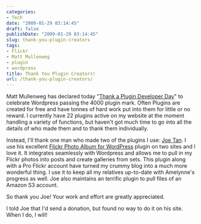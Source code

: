 ```yaml
---
categories:
- Tech
date: "2009-01-29 03:14:45"
draft: false
publishDate: "2009-01-29 03:14:45"
slug: thank-you-plugin-creators
tags:
- Flickr
- Matt Mullenweg
- plugin
- wordpress
title: Thank You Plugin Creators!
url: /thank-you-plugin-creators/
---
```

Matt Mullenweg has declared today "[Thank a Plugin Developer
Day](http://wordpress.org/development/2009/01/thank-a-plugin-developer-day/)"
to celebrate Wordpress passing the 4000 plugin mark. Often Plugins are
created for free and have tonnes of hard work put into them for little
or no reward. I currently have 22 plugins active on my website at the
moment handling a variety of functions, but haven't got much time to go
into all the details of who made them and to thank them individually.

Instead, I'll thank one man who made two of the plugins I use: [Joe
Tan](http://tantannoodles.com/). I use his excellent [Flickr Photo Album
for WordPress](http://tantannoodles.com/toolkit/photo-album/) plugin on
two sites and I love it. It integrates seamlessly with Wordpress and
allows me to pull in my Flickr photos into posts and create galleries
from sets. This plugin along with a Pro Flickr account have turned my
crummy blog into a much more wonderful thing. I use it to keep all my
relatives up-to-date with Amelynne's progress as well. Joe also
maintains an terrific plugin to pull files of an Amazon S3 account.

So thank you Joe! Your work and effort are greatly appreciated.

I told Joe that I'd send a donation, but found no way to do it on his
site. When I do, I will!
